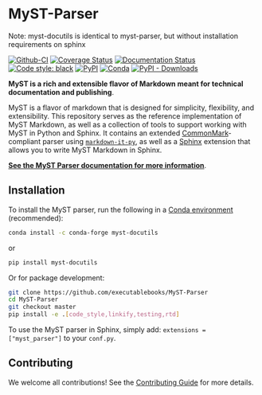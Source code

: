 # MyST-Parser

Note: myst-docutils is identical to myst-parser, but without installation requirements on sphinx

[![Github-CI][github-ci]][github-link]
[![Coverage Status][codecov-badge]][codecov-link]
[![Documentation Status][rtd-badge]][rtd-link]
[![Code style: black][black-badge]][black-link]
[![PyPI][pypi-badge]][pypi-link]
[![Conda][conda-badge]][conda-link]
[![PyPI - Downloads][install-badge]][install-link]


**MyST is a rich and extensible flavor of Markdown meant for technical documentation and publishing**.

MyST is a flavor of markdown that is designed for simplicity, flexibility, and extensibility.
This repository serves as the reference implementation of MyST Markdown, as well as a collection of tools to support working with MyST in Python and Sphinx.
It contains an extended [CommonMark](https://commonmark.org)-compliant parser using [`markdown-it-py`](https://markdown-it-py.readthedocs.io/), as well as a [Sphinx](https://www.sphinx-doc.org) extension that allows you to write MyST Markdown in Sphinx.

[**See the MyST Parser documentation for more information**](https://myst-parser.readthedocs.io/en/latest/).

## Installation

To install the MyST parser, run the following in a
[Conda environment](https://docs.conda.io) (recommended):

```bash
conda install -c conda-forge myst-docutils
```

or

```bash
pip install myst-docutils
```

Or for package development:

```bash
git clone https://github.com/executablebooks/MyST-Parser
cd MyST-Parser
git checkout master
pip install -e .[code_style,linkify,testing,rtd]
```

To use the MyST parser in Sphinx, simply add: `extensions = ["myst_parser"]` to your `conf.py`.

## Contributing

We welcome all contributions!
See the [Contributing Guide](https://myst-parser.readthedocs.io/en/latest/develop/index.html) for more details.

[github-ci]: https://github.com/executablebooks/MyST-Parser/workflows/continuous-integration/badge.svg?branch=master
[github-link]: https://github.com/executablebooks/MyST-Parser
[codecov-badge]: https://codecov.io/gh/executablebooks/MyST-Parser/branch/master/graph/badge.svg
[codecov-link]: https://codecov.io/gh/executablebooks/MyST-Parser
[rtd-badge]: https://readthedocs.org/projects/myst-parser/badge/?version=latest
[rtd-link]: https://myst-parser.readthedocs.io/en/latest/?badge=latest
[black-badge]: https://img.shields.io/badge/code%20style-black-000000.svg
[pypi-badge]: https://img.shields.io/pypi/v/myst-docutils.svg
[pypi-link]: https://pypi.org/project/myst-docutils
[conda-badge]: https://anaconda.org/conda-forge/myst-docutils/badges/version.svg
[conda-link]: https://anaconda.org/conda-forge/myst-docutils
[black-link]: https://github.com/ambv/black
[install-badge]: https://img.shields.io/pypi/dw/myst-docutils?label=pypi%20installs
[install-link]: https://pypistats.org/packages/myst-docutils

